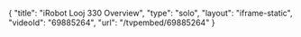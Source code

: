 {
    "title": "iRobot Looj 330 Overview",
    "type": "solo",
    "layout": "iframe-static",
    "videoId": "69885264",
    "url": "\/tvpembed\/69885264"
}